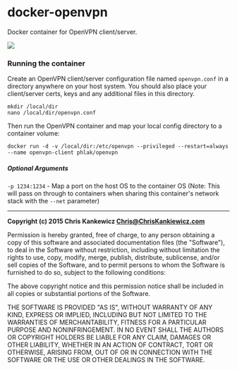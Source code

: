 docker-openvpn
==============

Docker container for OpenVPN client/server.

[![](https://badge.imagelayers.io/phlak/openvpn-client:latest.svg)](https://imagelayers.io/?images=phlak/openvpn-client:latest 'Get your own badge on imagelayers.io')


### Running the container

Create an OpenVPN client/server configuration file named `openvpn.conf` in a directory anywhere on
your host system. You should also place your client/server certs, keys and any additional files in
this directory.

    mkdir /local/dir
    nano /local/dir/openvpn.conf

Then run the OpenVPN container and map your local config directory to a container volume:

    docker run -d -v /local/dir:/etc/openvpn --privileged --restart=always --name openvpn-client phlak/openvpn


##### Optional Arguments

`-p 1234:1234` - Map a port on the host OS to the container OS (Note: This will pass on through to
                 containers when sharing this container's network stack with the `--net` parameter)


-----

**Copyright (c) 2015 Chris Kankewicz <Chris@ChrisKankiewicz.com>**

Permission is hereby granted, free of charge, to any person obtaining a copy
of this software and associated documentation files (the "Software"), to deal
in the Software without restriction, including without limitation the rights
to use, copy, modify, merge, publish, distribute, sublicense, and/or sell
copies of the Software, and to permit persons to whom the Software is
furnished to do so, subject to the following conditions:

The above copyright notice and this permission notice shall be included in
all copies or substantial portions of the Software.

THE SOFTWARE IS PROVIDED "AS IS", WITHOUT WARRANTY OF ANY KIND, EXPRESS OR
IMPLIED, INCLUDING BUT NOT LIMITED TO THE WARRANTIES OF MERCHANTABILITY,
FITNESS FOR A PARTICULAR PURPOSE AND NONINFRINGEMENT. IN NO EVENT SHALL THE
AUTHORS OR COPYRIGHT HOLDERS BE LIABLE FOR ANY CLAIM, DAMAGES OR OTHER
LIABILITY, WHETHER IN AN ACTION OF CONTRACT, TORT OR OTHERWISE, ARISING FROM,
OUT OF OR IN CONNECTION WITH THE SOFTWARE OR THE USE OR OTHER DEALINGS IN
THE SOFTWARE.
